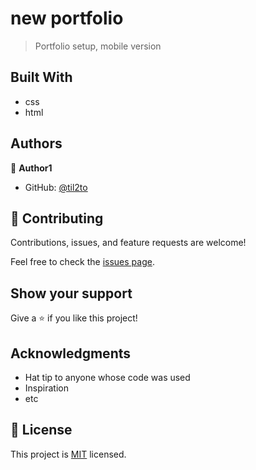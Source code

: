 # new portfolio

> Portfolio setup, mobile version

## Built With

- css
- html

## Authors

👤 **Author1**

- GitHub: [@til2to](https://github.com/til2to)

## 🤝 Contributing

Contributions, issues, and feature requests are welcome!

Feel free to check the [issues page](../../issues/).

## Show your support

Give a ⭐️ if you like this project!

## Acknowledgments

- Hat tip to anyone whose code was used
- Inspiration
- etc

## 📝 License

This project is [MIT](./LICENSE) licensed.
